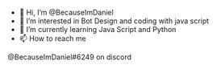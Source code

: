 - 👋 Hi, I’m @BecauseImDaniel
- 👀 I’m interested in Bot Design and coding with java script
- 🌱 I’m currently learning Java Script and Python
- 📫 How to reach me

@BecauseImDaniel#6249 on discord

<!---
BecauseImDaniel/BecauseImDaniel is a ✨ special ✨ repository because its `README.md` (this file) appears on your GitHub profile.
You can click the Preview link to take a look at your changes.
--->
